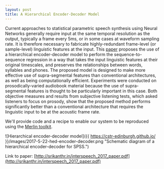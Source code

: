 ```yaml
---
layout: post
title: A Hierarchical Encoder-Decoder Model
---
```


Current approaches to statistical parametric speech synthesis using Neural Networks generally 
require input at the same temporal resolution as the output, typically a frame every 5ms, or in some cases 
at waveform sampling rate. It is therefore necessary to fabricate highly-redundant frame-level (or sample-level) 
linguistic features at the input. This [paper](http://srikanthr.in/interspeech_2017_paper.pdf) 
proposes the use of a hierarchical encoder-decoder model to perform 
the sequence-to-sequence regression in a way that takes the input linguistic features at their original timescales, 
and preserves the relationships between words, syllables and phones. The proposed model is designed to make more effective 
use of supra-segmental features than conventional architectures, as well as being computationally efficient. Experiments 
were conducted on prosodically-varied audiobook material because the use of supra-segmental features is thought to be 
particularly important in this case. Both objective measures and results from subjective listening tests, which asked 
listeners to focus on prosody, show that the proposed method performs significantly better than a conventional architecture 
that requires the linguistic input to be at the acoustic frame rate.

We'll provide code and a recipe to enable our system to be 
reproduced using the [Merlin toolkit](https://github.com/CSTR-Edinburgh/merlin).

![Hierarchical encoder-decoder model]({{ https://cstr-edinburgh.github.io/ }}/images/2017-5-22-hed-encoder-decoder.png
"Schematic diagram of a hierarchical encoder-decoder for SPSS.")

Link to paper: [http://srikanthr.in/interspeech_2017_paper.pdf](http://srikanthr.in/interspeech_2017_paper.pdf)
